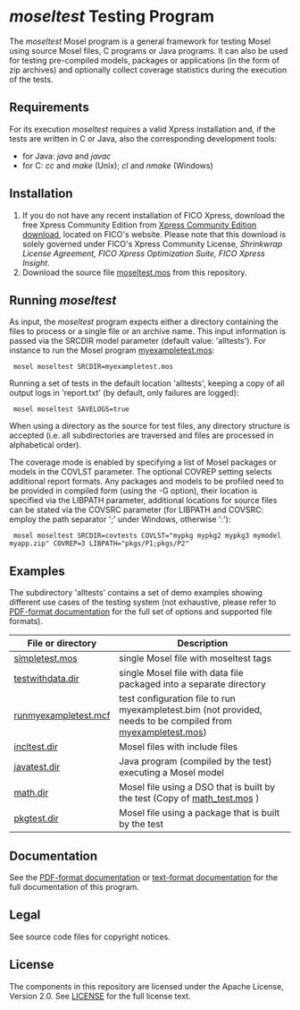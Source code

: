 # *moseltest* Testing Program

The *moseltest* Mosel program is a general framework for testing
Mosel using source Mosel files, C programs or Java programs.
It can also be used for testing pre-compiled models, packages or
applications (in the form of zip archives) and optionally collect
coverage statistics during the execution of the tests.

## Requirements
For its execution *moseltest* requires a valid Xpress installation and,
if the tests are written in C or Java, also the corresponding development
tools:
* for Java: *java* and *javac*
* for C: *cc* and *make* (Unix); *cl* and *nmake* (Windows)

## Installation
1. If you do not have any recent installation of FICO Xpress, download the free Xpress Community Edition from [Xpress Community Edition download](https://content.fico.com/xpress-optimization-community-license), located on FICO's website. Please note that this download is solely governed under FICO's Xpress Community License, *Shrinkwrap License Agreement, FICO Xpress Optimization Suite, FICO Xpress Insight*.  
2. Download the source file [moseltest.mos](moseltest.mos) from this repository.

## Running *moseltest*
As input, the *moseltest* program expects either a directory containing the files
to process or a single file or an archive name. This input information is passed
via the SRCDIR model parameter (default value: 'alltests').
For instance to run the Mosel program [myexampletest.mos](myexampletest.mos):
```
 mosel moseltest SRCDIR=myexampletest.mos
```
Running a set of tests in the default location 'alltests', keeping a copy of all output logs in 'report.txt' (by default, only failures are logged):
```
 mosel moseltest SAVELOGS=true
```
When using a directory as the source for test files, any
directory structure is accepted (i.e. all subdirectories are traversed
and files are processed in alphabetical order).

The coverage mode is enabled by specifying a list of Mosel packages or models
in the COVLST parameter. 
The optional COVREP setting selects additional report formats. 
Any packages and models to be profiled need to be provided in compiled form 
(using the -G option), their location is specified via the LIBPATH parameter, 
additional locations for source files can be stated via the COVSRC parameter (for LIBPATH and COVSRC: employ the path separator ';' under Windows, otherwise ':'):
```
 mosel moseltest SRCDIR=covtests COVLST="mypkg mypkg2 mypkg3 mymodel myapp.zip" COVREP=3 LIBPATH="pkgs/P1;pkgs/P2"
```

## Examples
The subdirectory 'alltests' contains a set of demo examples showing different use cases of the testing system (not exhaustive, please refer to [PDF-format documentation](moseltesting.pdf) for the full set of options and supported file formats).

File or directory | Description
------------------|-----------------------------------
[simpletest.mos](alltests/simpletest.mos) | single Mosel file with moseltest tags
[testwithdata.dir](alltests/testwithdata.dir/testdataio.mos) | single Mosel file with data file packaged into a separate directory
[runmyexampletest.mcf](alltests/runmyexampletest.mcf) | test configuration file to run myexampletest.bim (not provided, needs to be compiled from [myexampletest.mos](myexampletest.mos))
[incltest.dir](alltests/incltest.dir/main.mos) | Mosel files with include files 
[javatest.dir](alltests/javatest.dir/main.java) | Java program (compiled by the test) executing a Mosel model
[math.dir](alltests/math.dir/main.mos) | Mosel file using a DSO that is built by the test (Copy of [math_test.mos](../modules/math/math_test.mos) )
[pkgtest.dir](alltests/pkgtest.dir/main.mos) | Mosel file using a package that is built by the test

## Documentation
See the [PDF-format documentation](moseltesting.pdf) or [text-format documentation](readme.txt) for the full documentation of this program.

## Legal

See source code files for copyright notices.

## License

The components in this repository are licensed under the Apache License, Version 2.0. See [LICENSE](../LICENSE) for the full license text.


